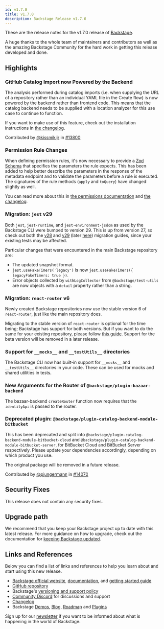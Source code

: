 ```yaml
---
id: v1.7.0
title: v1.7.0
description: Backstage Release v1.7.0
---
```


These are the release notes for the v1.7.0 release of
[Backstage](https://backstage.io/).

A huge thanks to the whole team of maintainers and contributors as well as the
amazing Backstage Community for the hard work in getting this release developed
and done.

## Highlights

### GitHub Catalog Import now Powered by the Backend

The analysis performed during catalog imports (i.e. when supplying the URL of a
repository rather than an individual YAML file in the Create flow) is now
powered by the backend rather than frontend code. This means that the catalog
backend needs to be supplied with a location analyzer for this use case to
continue to function.

If you want to make use of this feature, check out the installation instructions
in [the changelog](https://github.com/backstage/backstage/blob/master/plugins/catalog-import/CHANGELOG.md#090).

Contributed by [@kissmikijr](https://github.com/kissmikijr) in
[#13800](https://github.com/backstage/backstage/pull/13800)

### Permission Rule Changes

When defining permission rules, it's now necessary to provide a [Zod Schema](https://github.com/colinhacks/zod) that specifies the parameters the
rule expects. This has been added to help better describe the parameters in the
response of the metadata endpoint and to validate the parameters before a rule
is executed. The signatures of the rule methods (`apply` and `toQuery`) have
changed slightly as well.

You can read more about this in [the permissions documentation](https://backstage.io/docs/permissions/overview) and [the changelog](https://github.com/backstage/backstage/blob/master/plugins/permission-node/CHANGELOG.md#070).

### Migration: `jest` v29

Both `jest`, `jest-runtime`, and `jest-environment-jsdom` as used by the
Backstage CLI were bumped to version 29. This is up from version 27, so check
out both the [v28](https://jestjs.io/docs/28.x/upgrading-to-jest28) and
[v29](https://jestjs.io/docs/upgrading-to-jest29) (later
[here](https://jestjs.io/docs/29.x/upgrading-to-jest29)) migration guides, since
your existing tests may be affected.

Particular changes that were encountered in the main Backstage repository are:

- The updated snapshot format.
- `jest.useFakeTimers('legacy')` is now `jest.useFakeTimers({ legacyFakeTimers: true })`.
- Error objects collected by `withLogCollector` from `@backstage/test-utils` are
  now objects with a `detail` property rather than a string.

### Migration: `react-router` v6

Newly created Backstage repositories now use the stable version 6 of
`react-router`, just like the main repository does.

Migrating to the stable version of `react-router` is optional for the time
being; Backstage has support for both versions. But if you want to do the same
for your existing repository, please follow [this guide](https://backstage.io/docs/tutorials/react-router-stable-migration).
Support for the beta version will be removed in a later release.

### Support for `__mocks__` and `__testUtils__` directories

The Backstage CLI now has built-in support for `__mocks__` and `__testUtils__`
directories in your code. These can be used for mocks and shared utilities in
tests.

### New Arguments for the Router of `@backstage/plugin-bazaar-backend`

The bazaar-backend `createRouter` function now requires that the `identityApi`
is passed to the router.

### Deprecated plugin: `@backstage/plugin-catalog-backend-module-bitbucket`

This has been deprecated and split into
`@backstage/plugin-catalog-backend-module-bitbucket-cloud` and
`@backstage/plugin-catalog-backend-module-bitbucket-server`, for BitBucket Cloud
and BitBucket Server respectively. Please update your dependencies accordingly,
depending on which product you use.

The original package will be removed in a future release.

Contributed by [@pjungermann](https://github.com/pjungermann) in
[#14070](https://github.com/backstage/backstage/pull/14070)

## Security Fixes

This release does not contain any security fixes.

## Upgrade path

We recommend that you keep your Backstage project up to date with this latest
release. For more guidance on how to upgrade, check out the documentation for
[keeping Backstage updated](https://backstage.io/docs/getting-started/keeping-backstage-updated).

## Links and References

Below you can find a list of links and references to help you learn about and
start using this new release.

- [Backstage official website](https://backstage.io/),
  [documentation](https://backstage.io/docs/), and [getting started guide](https://backstage.io/docs/getting-started/)
- [GitHub repository](https://github.com/backstage/backstage)
- Backstage's [versioning and support policy](https://backstage.io/docs/overview/versioning-policy)
- [Community Discord](https://discord.gg/backstage-687207715902193673) for discussions and support
- [Changelog](https://github.com/backstage/backstage/tree/master/docs/releases/v1.7.0-changelog.md)
- Backstage [Demos](https://backstage.io/demos),
  [Blog](https://backstage.io/blog),
  [Roadmap](https://backstage.io/docs/overview/roadmap) and
  [Plugins](https://backstage.io/plugins)

Sign up for our [newsletter](https://mailchi.mp/spotify/backstage-community) if
you want to be informed about what is happening in the world of Backstage.
